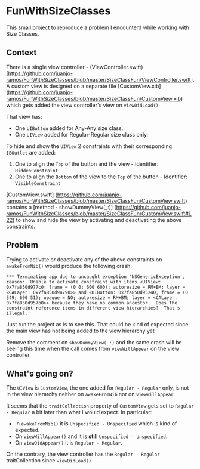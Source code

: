 # FunWithSizeClasses
This small project to reproduce a problem I encounterd while working with Size Classes.

## Context
There is a single view controller - (ViewController.swift)[https://github.com/juanjo-ramos/FunWithSizeClasses/blob/master/SizeClassFun/ViewController.swift]. A custom view is designed on a separate file [CustomView.xib] (https://github.com/juanjo-ramos/FunWithSizeClasses/blob/master/SizeClassFun/CustomView.xib) which gets added the view controller's view on `viewDidLoad()`

That view has:
* One `UIButton` added for Any-Any size class.
* One `UIView` added for Regular-Regular size class only.

To hide and show the `UIView` 2 constraints with their corresponding `IBOutlet` are added:
1. One to align the `Top` of the button and the view - Identifier: `HiddenConstraint`
2. One to align the `Bottom` of the view to the `Top` of the button - Identifier: `VisibleConstraint`

[CustomView.swift] (https://github.com/juanjo-ramos/FunWithSizeClasses/blob/master/SizeClassFun/CustomView.swift) contains a [method - showDummyView(_:)] (https://github.com/juanjo-ramos/FunWithSizeClasses/blob/master/SizeClassFun/CustomView.swift#L22) to show and hide the view by activating and deactivating the above constraints.

## Problem
Trying to activate or deactivate any of the above constraints on `awakeFromNib()` would produce the following crash:
```
*** Terminating app due to uncaught exception 'NSGenericException', reason: 'Unable to activate constraint with items <UIView: 0x7fa850d977c0; frame = (0 0; 600 600); autoresize = RM+BM; layer = <CALayer: 0x7fa850d94790>> and <UIButton: 0x7fa850d95240; frame = (0 549; 600 51); opaque = NO; autoresize = RM+BM; layer = <CALayer: 0x7fa850d957b0>> because they have no common ancestor.  Does the constraint reference items in different view hierarchies?  That's illegal.'
```
Just run the project as is to see this. That could be kind of expected since the main view has not being added to the view hierarchy yet

Remove the comment on `showDummyView(_:)` and the same crash will be seeing this time when the call comes from `viewWillAppear` on the view controller.

## What's going on?
The `UIView` is `CustomView`, the one added for `Regular - Regular` only, is not in the view hierarchy neither on `awakeFromNib` nor on `viewWillAppear`.

It seems that the `traitCollection` property of `CustomView` gets set to `Regular - Regular` a bit later than what I would expect. In particular:
* In `awakeFromNib()` it is `Unspecified - Unspecified` which is kind of expected.
* On `viewWillAppear()` and it is **still** `Unspecified - Unspecified`.
* On `viewDidAppear()` it is `Regular - Regular`.

On the contrary, the view controller has the `Regular - Regular` traitCollection since `viewDidLoad()`
